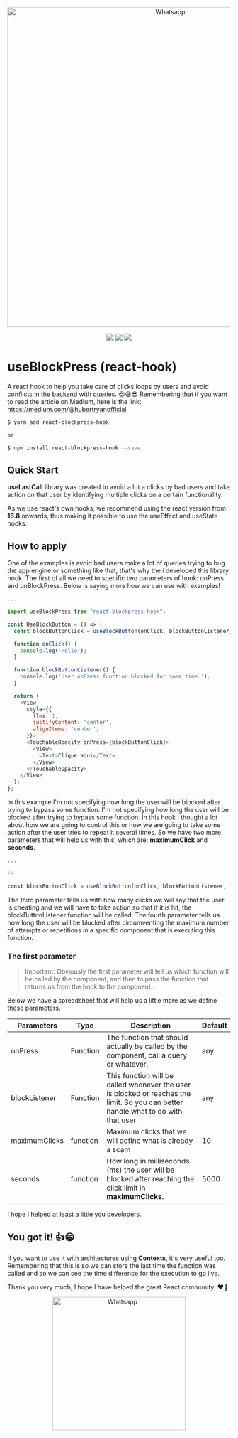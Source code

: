 <p align="center">
  <img src="https://imgur.com/s94Dk0j.png" width="720" title="Whatsapp">
</p>

<p align="center">
  <a href="https://opensource.org/licenses/MIT"><img src="https://img.shields.io/badge/License-MIT-blue.svg"></a>
  <a href="https://github.com/HubertRyanOfficial/react-blockpress-hook"><img src="https://img.shields.io/github/stars/HubertRyanOfficial/react-blockpress-hook"></a>
  <a href="https://www.npmjs.com/package/react-blockpress-hook"><img src="https://img.shields.io/npm/dm/react-blockpress-hook.svg"></a> 
</p>

# useBlockPress (react-hook)

A react hook to help you take care of clicks loops by users and avoid conflicts in the backend with queries. 😍😆😎
Remembering that if you want to read the article on Medium, here is the link: https://medium.com/@hubertryanofficial

```sh
$ yarn add react-blockpress-hook

or

$ npm install react-blockpress-hook --save
```

## Quick Start

**useLastCall** library was created to avoid a lot a clicks by bad users and take action on that user by identifying multiple clicks on a certain functionality.

As we use react's own hooks, we recommend using the react version from **16.8** onwards, thus making it possible to use the useEffect and useState hooks.

## How to apply

One of the examples is avoid bad users make a lot of queries trying to bug the app engine or something like that, that's why the i developed this library hook. The first of all we need to specific two parameters of hook: onPress and onBlockPress. Below is saying more how we can use with examples!

```js
...

import useBlockPress from "react-blockpress-hook";

const UseBlockButton = () => {
  const blockButtonClick = useBlockButton(onClick, blockButtonListener);

  function onClick() {
    console.log('Hello');
  }

  function blockButtonListener() {
    console.log('User onPress function blocked for some time.');
  }

  return (
    <View
      style={{
        flex: 1,
        justifyContent: 'center',
        alignItems: 'center',
      }}>
      <TouchableOpacity onPress={blockButtonClick}>
        <View>
          <Text>Clique aqui</Text>
        </View>
      </TouchableOpacity>
    </View>
  );
};

```

In this example I'm not specifying how long the user will be blocked after trying to bypass some function. I'm not specifying how long the user will be blocked after trying to bypass some function. In this hook I thought a lot about how we are going to control this or how we are going to take some action after the user tries to repeat it several times. So we have two more parameters that will help us with this, which are: **maximumClick** and **seconds**.

```js
...

//

const blockButtonClick = useBlockButton(onClick, blockButtonListener, 10, 5000);

```

The third parameter tells us with how many clicks we will say that the user is cheating and we will have to take action so that if it is hit, the blockButtonListener function will be called. The fourth parameter tells us how long the user will be blocked after circumventing the maximum number of attempts or repetitions in a specific component that is executing this function.

### The first parameter

> Important: Obviously the first parameter will tell us which function will be called by the component, and then to pass the function that returns us from the hook to the component..

Below we have a spreadsheet that will help us a little more as we define these parameters.

| Parameters    | Type     | Description                                                                                                                         | Default |
| ------------- | -------- | ----------------------------------------------------------------------------------------------------------------------------------- | ------- |
| onPress       | Function | The function that should actually be called by the component, call a query or whatever.                                             | any     |
| blockListener | Function | This function will be called whenever the user is blocked or reaches the limit. So you can better handle what to do with that user. | any     |
| maximumClicks | function | Maximum clicks that we will define what is already a scam                                                                           | 10      |
| seconds       | function | How long in milliseconds (ms) the user will be blocked after reaching the click limit in **maximumClicks**.                         | 5000    |

I hope I helped at least a little you developers.

## You got it! 👍😁

If you want to use it with architectures using **Contexts**, it's very useful too. Remembering that this is so we can store the last time the function was called and so we can see the time difference for the execution to go live.

Thank you very much, I hope I have helped the great React community. ❤🙌

<p align="center">
  <img src="https://imgur.com/nIAoYGc.png" width="300" title="Whatsapp">
</p>

